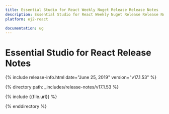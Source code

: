 ```yaml
---
title: Essential Studio for React Weekly Nuget Release Release Notes  
description: Essential Studio for React Weekly Nuget Release Release Notes  
platform: ej2-react

documentation: ug
---
```


# Essential Studio for  React  Release Notes  

{% include release-info.html date="June 25, 2019"   version="v17.1.53"  %} 

{% directory path: _includes/release-notes/v17.1.53 %}

{% include {{file.url}} %}

{% enddirectory %}
